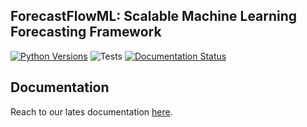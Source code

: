 ## ForecastFlowML: Scalable Machine Learning Forecasting Framework

[![Python Versions](https://img.shields.io/badge/python-3.6%20|%203.7%20|%203.8|%203.9%20|%203.10|%203.11%20%20-blue)](https://www.python.org/downloads/) ![Tests](https://github.com/canerturkseven/ForecastFlowML/actions/workflows/tests.yml/badge.svg) [![Documentation Status](https://readthedocs.org/projects/forecastflowml/badge/?version=latest)](https://forecastflowml.readthedocs.io/en/latest/?badge=latest)

## Documentation

Reach to our lates documentation [here](https://forecastflowml.readthedocs.io/en/latest/).
